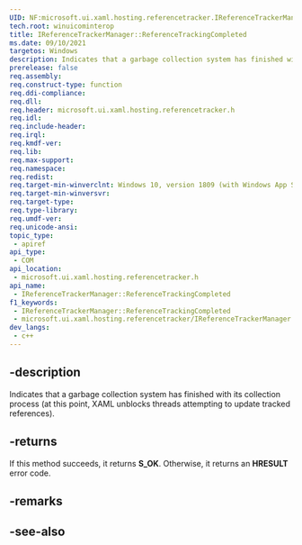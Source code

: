 ```yaml
---
UID: NF:microsoft.ui.xaml.hosting.referencetracker.IReferenceTrackerManager.ReferenceTrackingCompleted
tech.root: winuicominterop
title: IReferenceTrackerManager::ReferenceTrackingCompleted
ms.date: 09/10/2021
targetos: Windows
description: Indicates that a garbage collection system has finished with its collection process (at this point, XAML unblocks threads attempting to update tracked references).
prerelease: false
req.assembly: 
req.construct-type: function
req.ddi-compliance: 
req.dll: 
req.header: microsoft.ui.xaml.hosting.referencetracker.h
req.idl: 
req.include-header: 
req.irql: 
req.kmdf-ver: 
req.lib: 
req.max-support: 
req.namespace: 
req.redist: 
req.target-min-winverclnt: Windows 10, version 1809 (with Windows App SDK 0.5 or later)
req.target-min-winversvr: 
req.target-type: 
req.type-library: 
req.umdf-ver: 
req.unicode-ansi: 
topic_type:
 - apiref
api_type:
 - COM
api_location:
 - microsoft.ui.xaml.hosting.referencetracker.h
api_name:
 - IReferenceTrackerManager::ReferenceTrackingCompleted
f1_keywords:
 - IReferenceTrackerManager::ReferenceTrackingCompleted
 - microsoft.ui.xaml.hosting.referencetracker/IReferenceTrackerManager::ReferenceTrackingCompleted
dev_langs:
 - c++
---
```


## -description

Indicates that a garbage collection system has finished with its collection process (at this point, XAML unblocks threads attempting to update tracked references).

## -returns

If this method succeeds, it returns **S_OK**. Otherwise, it returns an **HRESULT** error code.

## -remarks

## -see-also

